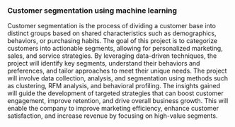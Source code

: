 ### Customer segmentation using machine learning
Customer segmentation is the process of dividing a customer base into distinct groups based on shared characteristics such as demographics, behaviors, or purchasing habits. The goal of this project is to categorize customers into actionable segments, allowing for personalized marketing, sales, and service strategies. By leveraging data-driven techniques, the project will identify key segments, understand their behaviors and preferences, and tailor approaches to meet their unique needs.
The project will involve data collection, analysis, and segmentation using methods such as clustering, RFM analysis, and behavioral profiling. The insights gained will guide the development of targeted strategies that can boost customer engagement, improve retention, and drive overall business growth.
This will enable the company to improve marketing efficiency, enhance customer satisfaction, and increase revenue by focusing on high-value segments.

